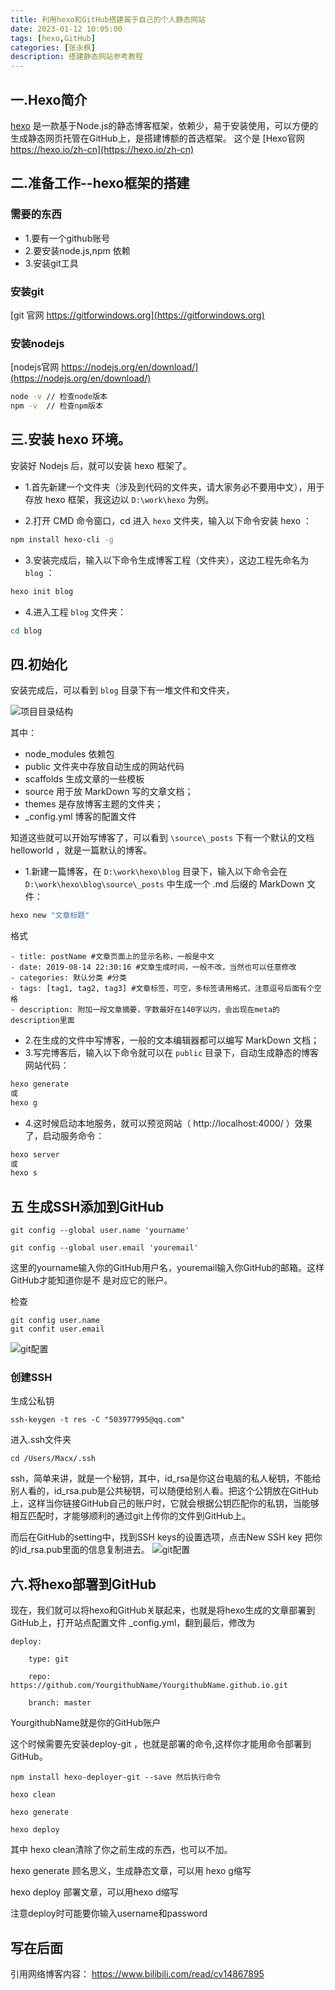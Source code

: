 ```yaml
---
title: 利用hexo和GitHub搭建属于自己的个人静态网站
date: 2023-01-12 10:05:00
tags: [hexo,GitHub]
categories: [张永枫]
description: 搭建静态网站参考教程
---
```


## 一.Hexo简介

[hexo](https://github.com/hexojs/hexo) 是一款基于Node.js的静态博客框架，依赖少，易于安装使用，可以方便的生成静态网页托管在GitHub上，是搭建博额的首选框架。
这个是 [Hexo官网 https://hexo.io/zh-cn](https://hexo.io/zh-cn)

## 二.准备工作--hexo框架的搭建
### 需要的东西
- 1.要有一个github账号
- 2.要安装node.js,npm 依赖
- 3.安装git工具

### 安装git
[git 官网 https://gitforwindows.org](https://gitforwindows.org)

### 安装nodejs
[nodejs官网 https://nodejs.org/en/download/](https://nodejs.org/en/download/)


``` bash
node -v // 检查node版本
npm -v  // 检查npm版本
```

## 三.安装 hexo 环境。

安装好 Nodejs 后，就可以安装 hexo 框架了。

- 1.首先新建一个文件夹（涉及到代码的文件夹，请大家务必不要用中文），用于存放 hexo 框架，我这边以 `D:\work\hexo` 为例。

- 2.打开 CMD 命令窗口，cd 进入 `hexo` 文件夹，输入以下命令安装 hexo ：

``` bash
npm install hexo-cli -g
```

- 3.安装完成后，输入以下命令生成博客工程（文件夹），这边工程先命名为 `blog` ：

``` bash
hexo init blog
```

- 4.进入工程 `blog` 文件夹：

``` bash
cd blog
```

## 四.初始化

安装完成后，可以看到 `blog` 目录下有一堆文件和文件夹，

![项目目录结构](/img/zyf_img/blog2.png)

其中：

- node_modules 依赖包
- public 文件夹中存放自动生成的网站代码
- scaffolds 生成文章的一些模板
- source 用于放 MarkDown 写的文章文档；
- themes 是存放博客主题的文件夹；
- _config.yml 博客的配置文件

知道这些就可以开始写博客了，可以看到 `\source\_posts` 下有一个默认的文档 helloworld ，就是一篇默认的博客。

- 1.新建一篇博客，在 `D:\work\hexo\blog` 目录下，输入以下命令会在 `D:\work\hexo\blog\source\_posts` 中生成一个 .md 后缀的 MarkDown 文件：

``` bash
hexo new "文章标题"
```

格式
```
- title: postName #文章页面上的显示名称，一般是中文
- date: 2019-08-14 22:30:16 #文章生成时间，一般不改，当然也可以任意修改
- categories: 默认分类 #分类
- tags: [tag1, tag2, tag3] #文章标签，可空，多标签请用格式，注意逗号后面有个空格
- description: 附加一段文章摘要，字数最好在140字以内，会出现在meta的description里面 
```
- 2.在生成的文件中写博客，一般的文本编辑器都可以编写 MarkDown 文档；
- 3.写完博客后，输入以下命令就可以在 `public` 目录下，自动生成静态的博客网站代码：

``` bash
hexo generate
或
hexo g
```
- 4.这时候启动本地服务，就可以预览网站（ http://localhost:4000/ ）效果了，启动服务命令：

``` bash
hexo server
或
hexo s
```
## 五 生成SSH添加到GitHub
```
git config --global user.name 'yourname'

git config --global user.email 'youremail'
```
这里的yourname输入你的GitHub用户名，youremail输入你GitHub的邮箱。这样GitHub才能知道你是不
是对应它的账户。

检查
```
git config user.name
git confit user.email
```

![git配置](/img/zyf_img/blog3.png)

### 创建SSH
生成公私钥
```
ssh-keygen -t res -C "503977995@qq.com"
```
进入.ssh文件夹

```
cd /Users/Macx/.ssh
```

ssh，简单来讲，就是一个秘钥，其中，id_rsa是你这台电脑的私人秘钥，不能给别人看的，id_rsa.pub是公共秘钥，可以随便给别人看。把这个公钥放在GitHub上，这样当你链接GitHub自己的账户时，它就会根据公钥匹配你的私钥，当能够相互匹配时，才能够顺利的通过git上传你的文件到GitHub上。

而后在GitHub的setting中，找到SSH keys的设置选项，点击New SSH key
把你的id_rsa.pub里面的信息复制进去。
![git配置](/img/zyf_img/blog4.png)


## 六.将hexo部署到GitHub

现在，我们就可以将hexo和GitHub关联起来，也就是将hexo生成的文章部署到GitHub上，打开站点配置文件 _config.yml，翻到最后，修改为
```
deploy:  

    type: git  

    repo: https://github.com/YourgithubName/YourgithubName.github.io.git  

    branch: master
```
YourgithubName就是你的GitHub账户

这个时候需要先安装deploy-git ，也就是部署的命令,这样你才能用命令部署到GitHub。
```
npm install hexo-deployer-git --save 然后执行命令

hexo clean

hexo generate

hexo deploy
```
其中 hexo clean清除了你之前生成的东西，也可以不加。

hexo generate 顾名思义，生成静态文章，可以用 hexo g缩写

hexo deploy 部署文章，可以用hexo d缩写

注意deploy时可能要你输入username和password



## 写在后面
引用网络博客内容：
https://www.bilibili.com/read/cv14867895    

